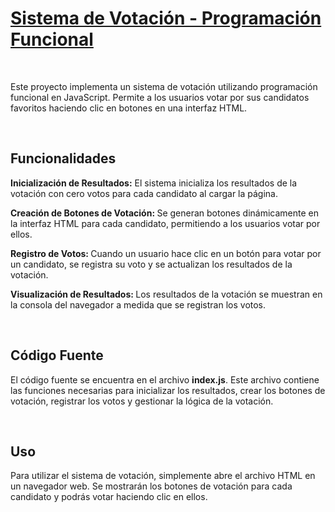 <h1><u>Sistema de Votación - Programación Funcional</u></h1>
<br>
<p>Este proyecto implementa un sistema de votación utilizando programación funcional en JavaScript. Permite a los usuarios votar por sus candidatos favoritos haciendo clic en botones en una interfaz HTML.</p>
<br>
<h2><b>Funcionalidades</b></h2>
<p><b>Inicialización de Resultados:</b> El sistema inicializa los resultados de la votación con cero votos para cada candidato al cargar la página.</p>
<p><b>Creación de Botones de Votación: </b> Se generan botones dinámicamente en la interfaz HTML para cada candidato, permitiendo a los usuarios votar por ellos.</p>
<p><b>Registro de Votos: </b>Cuando un usuario hace clic en un botón para votar por un candidato, se registra su voto y se actualizan los resultados de la votación.</p>
<p><b> Visualización de Resultados: </b> Los resultados de la votación se muestran en la consola del navegador a medida que se registran los votos.</p>
<br>
<h2>Código Fuente</h2>
<p>El código fuente se encuentra en el archivo <b>index.js</b>. Este archivo contiene las funciones necesarias para inicializar los resultados, crear los botones de votación, registrar los votos y gestionar la lógica de la votación.</p>
<br>
<h2>Uso</h2>
<p>Para utilizar el sistema de votación, simplemente abre el archivo HTML en un navegador web. Se mostrarán los botones de votación para cada candidato y podrás votar haciendo clic en ellos.</p>






